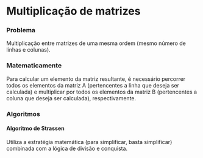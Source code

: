 # Multiplicação de matrizes

### Problema

Multiplicação entre matrizes de uma mesma ordem (mesmo número de linhas e colunas). 

### Matematicamente

Para calcular um elemento da matriz resultante, é necessário percorrer todos os elementos da matriz A (pertencentes a linha que deseja ser calculada) e multiplicar por todos os elementos da matriz B (pertencentes a coluna que deseja ser calculada), respectivamente. 

### Algoritmos

#### Algoritmo de Strassen

Utiliza a estratégia matemática (para simplificar, basta simplificar) combinada com a lógica de divisão e conquista.